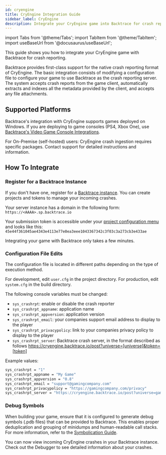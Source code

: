```yaml
---
id: cryengine
title: CryEngine Integration Guide
sidebar_label: CryEngine
description: Integrate your CryEngine game into Backtrace for crash reporting.
---
```


import Tabs from '@theme/Tabs';
import TabItem from '@theme/TabItem';
import useBaseUrl from '@docusaurus/useBaseUrl';

This guide shows you how to integrate your CryEngine game with Backtrace for crash reporting.

Backtrace provides first-class support for the native crash reporting format of CryEngine. The basic integration consists of modifying a configuration file to configure your game to use Backtrace as the crash reporting server. The system accepts crash reports from the game client, automatically extracts and indexes all the metadata provided by the client, and accepts any file attachments.

## Supported Platforms

Backtrace's integration with CryEngine supports games deployed on Windows. If you are deploying to game consoles (PS4, Xbox One), use [Backtrace's Video Game Console Integrations](/error-reporting/platform-integrations/overview).

For On-Premise (self-hosted) users: CryEngine crash ingestion requires specific packages. Contact support for detailed instructions and information.

## How To Integrate

### Register for a Backtrace Instance

If you don't have one, register for a [Backtrace instance](https://www.backtrace.io/). You can create projects and tokens to manage your incoming crashes.

Your server instance has a domain in the following form: `https://<AAAA>.sp.backtrace.io`

Your submission token is accessible under your [project configuration menu](https://backtrace.io/docs/token-configurations/) and looks like this: `45e44f361045ae4343e4113e77e0ea3eee1043367342c3f03c3a273cb3e433ae`

Integrating your game with Backtrace only takes a few minutes.

### Configuration File Edits

The configuration file is located in different paths depending on the type of execution method.

For development, edit `user.cfg` in the project directory.
For production, edit `system.cfg` in the build directory.

The following console variables must be changed:

- `sys_crashrpt`: enable or disable the crash reporter
- `sys_crashrpt_appname`: application name
- `sys_crashrpt_appversion`: application version
- `sys_crashrpt_email`: your companies support email address to display to the player
- `sys_crashrpt_privacypolicy`: link to your companies privacy policy to display to the player
- `sys_crashrpt_server`: Backtrace crash server, in the format described as follows https://cryengine.backtrace.io/post?universe=[universe]&token=[token]

Example values:

```bash
sys_crashrpt = "1"
sys_crashrpt_appname = "My Game"
sys_crashrpt_appversion = "0.8"
sys_crashrpt_email = "support@gamingcompany.com"
sys_crashrpt_privacypolicy = "https://gamingcompany.com/privacy"
sys_crashrpt_server = "https://cryengine.backtrace.io/post?universe=gamingcompany&token=5ba5cd76ceac75975cc3c0e8237d65ba743abd0e4d85aa2f5e57e98a44643b4c"
```

### Debug Symbols

When building your game, ensure that it is configured to generate debug symbols (.pdb files) that can be provided to Backtrace. This enables proper deduplication and grouping of minidumps and human-readable call stacks. For more information, refer to the [Symbolication Guide](/error-reporting/project-setup/symbolication/).

You can now view incoming CryEngine crashes in your Backtrace instance. Check out the Debugger to see detailed information about your crashes.

